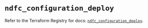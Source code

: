 # `ndfc_configuration_deploy`

Refer to the Terraform Registry for docs: [`ndfc_configuration_deploy`](https://registry.terraform.io/providers/ciscodevnet/ndfc/0.2.0/docs/resources/configuration_deploy).
